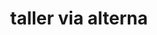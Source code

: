 ---
title: "taller via alterna"
url: /barcelona/taller-via-alterna/
shop: reparación de automóviles
---